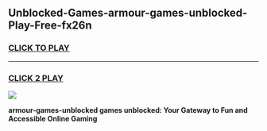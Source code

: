
## Unblocked-Games-armour-games-unblocked-Play-Free-fx26n
<h3>
<a href="https://premium76.site?title=armour-games-unblocked&ref=24M">CLICK TO PLAY</a></h3>
<hr>

<h3>
<a href="https://premium76.site?title=armour-games-unblocked&ref=24M">CLICK 2 PLAY</a>
  
</h3>

<a href="https://premium76.site?title=armour-games-unblocked&ref=24M"><img src="https://clearcache.store/games.png"></a>


**armour-games-unblocked games unblocked: Your Gateway to Fun and Accessible Online Gaming**
